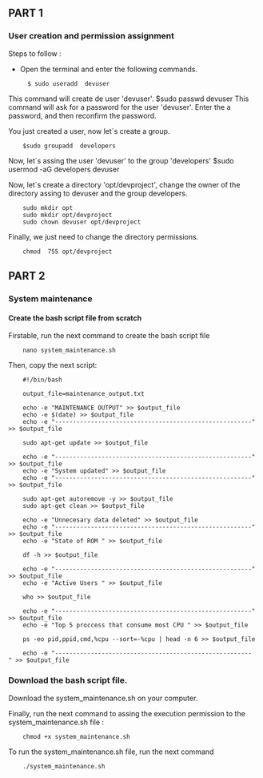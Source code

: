 ## PART 1
### User creation and permission assignment

Steps to follow : 
- Open the terminal and enter the following commands.

		$ sudo useradd  devuser
This command will create de user 'devuser'.
		$sudo passwd devuser
	This command will ask for a password for the user 'devuser'. Enter the a password,  and then reconfirm the password.

You just created  a user, now let´s create a group.

		$sudo groupadd  developers 
Now,  let´s assing the user 'devuser'  to the group 'developers'
		$sudo usermod -aG developers devuser

Now, let´s  create a directory 'opt/devproject', change the owner of the directory assing to devuser and the group developers.

		sudo mkdir opt
		sudo mkdir opt/devproject
		sudo chown devuser opt/devproject 

Finally,  we just need to change the directory permissions.

		chmod  755 opt/devproject


## PART 2
### System maintenance
#### Create the bash script file from scratch


Firstable, run the next command to create the bash script file

		nano system_maintenance.sh

Then,  copy the next script:

		#!/bin/bash

		output_file=maintenance_output.txt

		echo -e "MAINTENANCE OUTPUT" >> $output_file
		echo -e $(date) >> $output_file
		echo -e "-------------------------------------------------------" >> $output_file

		sudo apt-get update >> $output_file

		echo -e "-------------------------------------------------------" >> $output_file
		echo -e "System updated" >> $output_file
		echo -e "-------------------------------------------------------" >> $output_file

		sudo apt-get autoremove -y >> $output_file
		sudo apt-get clean >> $output_file

		echo -e "Unnecesary data deleted" >> $output_file
		echo -e "-------------------------------------------------------" >> $output_file
		echo -e "State of ROM " >> $output_file

		df -h >> $output_file

		echo -e "-------------------------------------------------------" >> $output_file
		echo -e "Active Users " >> $output_file

		who >> $output_file

		echo -e "-------------------------------------------------------" >> $output_file
		echo -e "Top 5 proccess that consume most CPU " >> $output_file

		ps -eo pid,ppid,cmd,%cpu --sort=-%cpu | head -n 6 >> $output_file

		echo -e "-------------------------------------------------------" >> $output_file

### Download the bash script file.

Download the system_maintenance.sh on your computer.


Finally, run the next command to assing the execution permission to the system_maintenance.sh file :

		chmod +x system_maintenance.sh

To run the system_maintenance.sh  file, run the next command

		./system_maintenance.sh 
